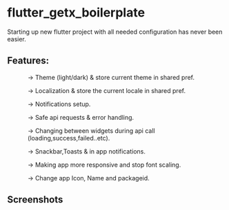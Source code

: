 # flutter_getx_boilerplate

Starting up new flutter project with all needed configuration has never been easier.

## Features:
<ul>
   <ol> -> Theme (light/dark) & store current theme in shared pref.</ol>
   <ol>-> Localization & store the current locale in shared pref.</ol>
   <ol>-> Notifications setup.</ol>
   <ol>-> Safe api requests & error handling.</ol>
   <ol>-> Changing between widgets during api call (loading,success,failed..etc).</ol>
   <ol>-> Snackbar,Toasts & in app notifications.</ol>
   <ol>-> Making app more responsive and stop font scaling.</ol>
   <ol>-> Change app Icon, Name and packageid.</ol>
</ul>
   
## Screenshots
